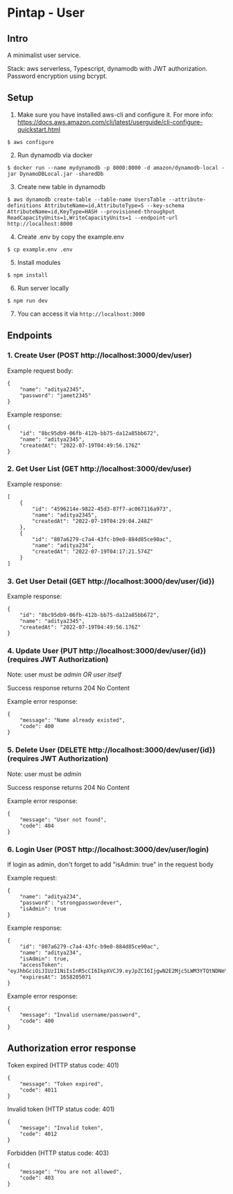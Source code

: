 # Pintap - User

## Intro

A minimalist user service.

Stack: aws serverless, Typescript, dynamodb with JWT authorization. Password encryption using bcrypt.

## Setup
1. Make sure you have installed aws-cli and configure it. For more info: https://docs.aws.amazon.com/cli/latest/userguide/cli-configure-quickstart.html

```
$ aws configure
```

2. Run dynamodb via docker
```
$ docker run --name mydynamodb -p 8000:8000 -d amazon/dynamodb-local -jar DynamoDBLocal.jar -sharedDb
```

3. Create new table in dynamodb
```
$ aws dynamodb create-table --table-name UsersTable --attribute-definitions AttributeName=id,AttributeType=S --key-schema AttributeName=id,KeyType=HASH --provisioned-throughput ReadCapacityUnits=1,WriteCapacityUnits=1 --endpoint-url http://localhost:8000
```

4. Create .env by copy the example.env
```
$ cp example.env .env
```

5. Install modules
```
$ npm install
```

6. Run server locally
```
$ npm run dev
```

7. You can access it via `http://localhost:3000`


## Endpoints
### 1. Create User (POST http://localhost:3000/dev/user)

Example request body:
```
{
	"name": "aditya2345",
	"password": "jamet2345"
}
```

Example response:
```
{
	"id": "8bc95db9-06fb-412b-bb75-da12a85bb672",
	"name": "aditya2345",
	"createdAt": "2022-07-19T04:49:56.176Z"
}
```

### 2. Get User List (GET http://localhost:3000/dev/user)

Example response:
```
[
	{
		"id": "4596214e-9822-45d3-87f7-ac067116a973",
		"name": "aditya2345",
		"createdAt": "2022-07-19T04:29:04.248Z"
	},
	{
		"id": "807a6279-c7a4-43fc-b9e0-884d85ce90ac",
		"name": "aditya234",
		"createdAt": "2022-07-19T04:17:21.574Z"
	}
]
```

### 3. Get User Detail (GET http://localhost:3000/dev/user/{id})

Example response:
```
{
	"id": "8bc95db9-06fb-412b-bb75-da12a85bb672",
	"name": "aditya2345",
	"createdAt": "2022-07-19T04:49:56.176Z"
}
```

### 4. Update User (PUT http://localhost:3000/dev/user/{id}) (requires JWT Authorization)

Note: user must be *admin OR user itself*

Success response returns 204 No Content

Example error response:
```
{
	"message": "Name already existed",
	"code": 400
}
```

### 5. Delete User (DELETE http://localhost:3000/dev/user/{id}) (requires JWT Authorization)

Note: user must be *admin*

Success response returns 204 No Content

Example error response:
```
{
	"message": "User not found",
	"code": 404
}
```

### 6. Login User (POST http://localhost:3000/dev/user/login)

If login as admin, don't forget to add "isAdmin: true" in the request body

Example request:
```
{
	"name": "aditya234",
	"password": "strongpasswordever",
	"isAdmin": true
}
```

Example response:
```
{
	"id": "807a6279-c7a4-43fc-b9e0-884d85ce90ac",
	"name": "aditya234",
	"isAdmin": true,
	"accessToken": "eyJhbGciOiJIUzI1NiIsInR5cCI6IkpXVCJ9.eyJpZCI6IjgwN2E2Mjc5LWM3YTQtNDNmYy1iOWUwLTg4NGQ4NWNlOTBhYyIsImlzQWRtaW4iOnRydWUsImV4cCI6MTY1ODIwNTA3MSwiaWF0IjoxNjU4MjA1MDExfQ.UiLWWV5oalIk48Fo9ldc9QeOMNckBjOHwsb44tdx8lI",
	"expiresAt": 1658205071
}
```

Example error response:
```
{
	"message": "Invalid username/password",
	"code": 400
}
```


## Authorization error response

Token expired (HTTP status code: 401)
```
{
	"message": "Token expired",
	"code": 4011
}
```

Invalid token (HTTP status code: 401)
```
{
	"message": "Invalid token",
	"code": 4012
}
```

Forbidden (HTTP status code: 403)
```
{
	"message": "You are not allowed",
	"code": 403
}
```